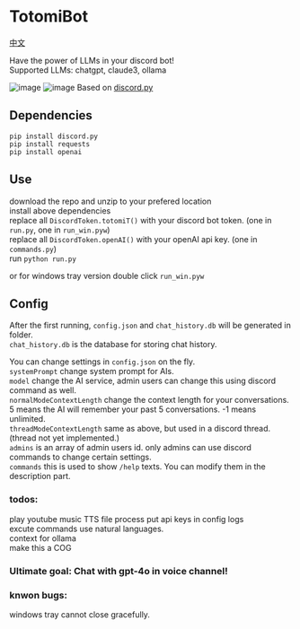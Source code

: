 # TotomiBot
[中文](/README_CN.md)  
  
Have the power of LLMs in your discord bot!  
Supported LLMs: chatgpt, claude3, ollama  
  
![image](https://github.com/xht8723/Totomi_Discord_Bot/assets/15156436/8e39753e-286c-4dc3-b6a7-39469dabf905)
![image](https://github.com/xht8723/Totomi_Discord_Bot/assets/15156436/6fad4881-f41a-4d91-bc9b-363385fcb1cc)
Based on [discord.py](https://github.com/Rapptz/discord.py)

## Dependencies
```pip install discord.py```  
```pip install requests```  
```pip install openai```  

## Use
download the repo and unzip to your prefered location  
install above dependencies  
replace all ```DiscordToken.totomiT()``` with your discord bot token. (one in ```run.py```, one in ```run_win.pyw```)  
replace all ```DiscordToken.openAI()``` with your openAI api key. (one in ```commands.py```)  
run ```python run.py```  
  
or for windows tray version double click ```run_win.pyw```  


## Config
After the first running, ```config.json``` and ```chat_history.db``` will be generated in folder.  
```chat_history.db``` is the database for storing chat history.  
  
You can change settings in ```config.json``` on the fly.  
```systemPrompt``` change system prompt for AIs.  
```model``` change the AI service, admin users can change this using discord command as well.  
```normalModeContextLength``` change the context length for your conversations. 5 means the AI will remember your past 5 conversations. -1 means unlimited.  
```threadModeContextLength``` same as above, but used in a discord thread.(thread not yet implemented.)  
```admins``` is an array of admin users id. only admins can use discord commands to change certain settings.  
```commands``` this is used to show ```/help``` texts. You can modify them in the description part.

### todos:  
play youtube music
TTS
file process
put api keys in config
logs  
excute commands use natural languages.  
context for ollama  
make this a COG  

### Ultimate goal: Chat with gpt-4o in voice channel!

### knwon bugs:
windows tray cannot close gracefully.
